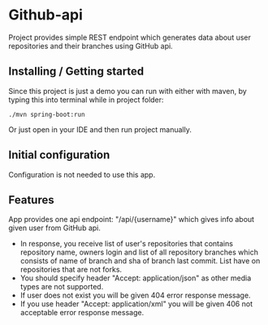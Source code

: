 # Github-api

Project provides simple REST endpoint which generates data about user repositories and their branches using GitHub api.
## Installing / Getting started
Since this project is just a demo you can run with either with maven, by typing this into terminal while in project folder:
```shell
./mvn spring-boot:run
```
Or just open in your IDE and then run project manually.
## Initial configuration
Configuration is not needed to use this app.
## Features 
App provides one api endpoint: "/api/{username}" which gives info about given user from GitHub api.
* In response, you receive list of user's repositories that contains repository name, owners login and list of all repository branches which consists of
name of branch and sha of branch last commit. List have on repositories that are not forks.
* You should specify header "Accept: application/json" as other media types are not supported.
* If user does not exist you will be given 404 error response message.  
* If you use header "Accept: application/xml" you will be given 406 not acceptable error response message.